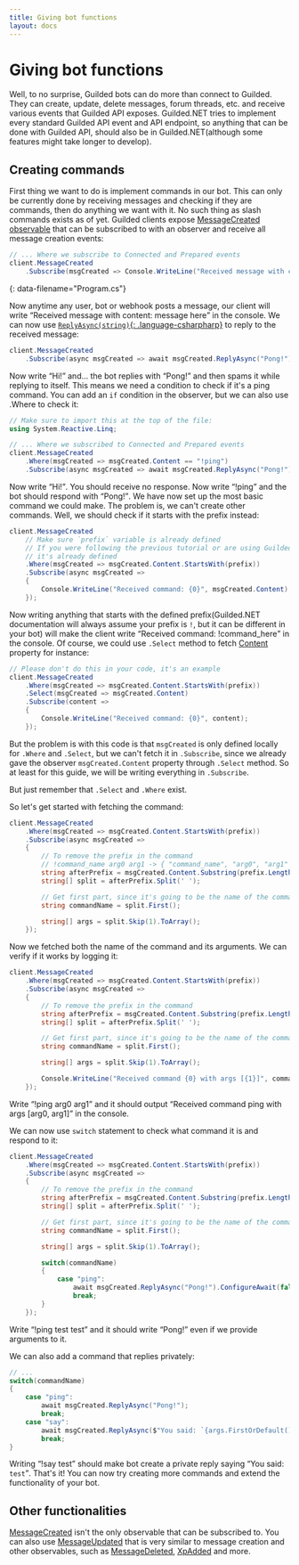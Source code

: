 ```yaml
---
title: Giving bot functions
layout: docs
---
```


# Giving bot functions

Well, to no surprise, Guilded bots can do more than connect to Guilded. They can create, update, delete messages, forum threads, etc. and receive various events that Guilded API exposes. Guilded.NET tries to implement every standard Guilded API event and API endpoint, so anything that can be done with Guilded API, should also be in Guilded.NET(although some features might take longer to develop).

## Creating commands

First thing we want to do is implement commands in our bot. This can only be currently done by receiving messages and checking if they are commands, then do anything we want with it. No such thing as slash commands exists as of yet. Guilded clients expose [MessageCreated observable](/references/AbstractGuildedClient_MessageCreated) that can be subscribed to with an observer and receive all message creation events:

```csharp
// ... Where we subscribe to Connected and Prepared events
client.MessageCreated
    .Subscribe(msgCreated => Console.WriteLine("Received message with content: {0}", msgCreated.Content));
```
{: data-filename="Program.cs"}

Now anytime any user, bot or webhook posts a message, our client will write <q>Received message with content: message here</q> in the console. We can now use [`ReplyAsync(string)`{: .language-csharpharp}](/references/MessageEvent_ReplyAsync(string)) to reply to the received message:

```csharp
client.MessageCreated
    .Subscribe(async msgCreated => await msgCreated.ReplyAsync("Pong!").ConfigureAwait(false));
```

Now write <q>Hi!</q> and... the bot replies with <q>Pong!</q> and then spams it while replying to itself. This means we need a condition to check if it's a ping command. You can add an `if` condition in the observer, but we can also use <c>.Where</c> to check it:

```csharp
// Make sure to import this at the top of the file:
using System.Reactive.Linq;

// ... Where we subscribed to Connected and Prepared events
client.MessageCreated
    .Where(msgCreated => msgCreated.Content == "!ping")
    .Subscribe(async msgCreated => await msgCreated.ReplyAsync("Pong!").ConfigureAwait(false));
```

Now write <q>Hi!</q>. You should receive no response. Now write <q>!ping</q> and the bot should respond with <q>Pong!</q>. We have now set up the most basic command we could make. The problem is, we can't create other commands. Well, we should check if it starts with the prefix instead:

```csharp
client.MessageCreated
    // Make sure `prefix` variable is already defined
    // If you were following the previous tutorial or are using Guilded.NET template,
    // it's already defined
    .Where(msgCreated => msgCreated.Content.StartsWith(prefix))
    .Subscribe(async msgCreated =>
    {
        Console.WriteLine("Received command: {0}", msgCreated.Content)
    });
```

Now writing anything that starts with the defined prefix(Guilded.NET documentation will always assume your prefix is `!`, but it can be different in your bot) will make the client write <q>Received command: !command_here</q> in the console. Of course, we could use `.Select` method to fetch [Content](/references/MessageEvent_Content) property for instance:

```csharp
// Please don't do this in your code, it's an example
client.MessageCreated
    .Where(msgCreated => msgCreated.Content.StartsWith(prefix))
    .Select(msgCreated => msgCreated.Content)
    .Subscribe(content =>
    {
        Console.WriteLine("Received command: {0}", content);
    });
```

But the problem is with this code is that `msgCreated` is only defined locally for `.Where` and `.Select`, but we can't fetch it in `.Subscribe`, since we already gave the observer `msgCreated.Content` property through `.Select` method. So at least for this guide, we will be writing everything in `.Subscribe`.

But just remember that `.Select` and `.Where` exist.

So let's get started with fetching the command:

```csharp
client.MessageCreated
    .Where(msgCreated => msgCreated.Content.StartsWith(prefix))
    .Subscribe(async msgCreated =>
    {
        // To remove the prefix in the command
        // !command_name arg0 arg1 -> { "command_name", "arg0", "arg1" }
        string afterPrefix = msgCreated.Content.Substring(prefix.Length);
        string[] split = afterPrefix.Split(' ');

        // Get first part, since it's going to be the name of the command
        string commandName = split.First();

        string[] args = split.Skip(1).ToArray();
    });
```

Now we fetched both the name of the command and its arguments. We can verify if it works by logging it:

```csharp
client.MessageCreated
    .Where(msgCreated => msgCreated.Content.StartsWith(prefix))
    .Subscribe(async msgCreated =>
    {
        // To remove the prefix in the command
        string afterPrefix = msgCreated.Content.Substring(prefix.Length);
        string[] split = afterPrefix.Split(' ');

        // Get first part, since it's going to be the name of the command
        string commandName = split.First();

        string[] args = split.Skip(1).ToArray();

        Console.WriteLine("Received command {0} with args [{1}]", commandName, string.Join(", ", args));
    });
```

Write <q>!ping arg0 arg1</q> and it should output <q>Received command ping with args [arg0, arg1]</q> in the console.

We can now use `switch` statement to check what command it is and respond to it:

```csharp
client.MessageCreated
    .Where(msgCreated => msgCreated.Content.StartsWith(prefix))
    .Subscribe(async msgCreated =>
    {
        // To remove the prefix in the command
        string afterPrefix = msgCreated.Content.Substring(prefix.Length);
        string[] split = afterPrefix.Split(' ');

        // Get first part, since it's going to be the name of the command
        string commandName = split.First();

        string[] args = split.Skip(1).ToArray();

        switch(commandName)
        {
            case "ping":
                await msgCreated.ReplyAsync("Pong!").ConfigureAwait(false);
                break;
        }
    });
```

Write <q>!ping test test</q> and it should write <q>Pong!</q> even if we provide arguments to it.

We can also add a command that replies privately:

```csharp
// ...
switch(commandName)
{
    case "ping":
        await msgCreated.ReplyAsync("Pong!");
        break;
    case "say":
        await msgCreated.ReplyAsync($"You said: `{args.FirstOrDefault()}`", isPrivate: true).ConfigureAwait(false);
        break;
}
```

Writing <q>!say test</q> should make bot create a private reply saying <q>You said: `test`</q>. That's it! You can now try creating more commands and extend the functionality of your bot.

## Other functionalities

[MessageCreated](AbstractGuildedClient_MessageCreated) isn't the only observable that can be subscribed to. You can also use [MessageUpdated](AbstractGuildedClient_MessageUpdated) that is very similar to message creation and other observables, such as [MessageDeleted](AbstractGuildedClient_MessageDeleted), [XpAdded](AbstractGuildedClient_XpAdded) and more.